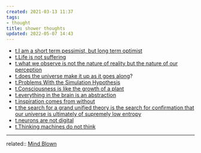 ```yaml
---
created: 2021-03-13 11:37
tags:
- thought
title: shower thoughts
updated: 2022-05-07 14:43
---
```

   
   
- [t.I am a short term pessimist, but long term optimist](./t.I%20am%20a%20short%20term%20pessimist%2C%20but%20long%20term%20optimist.md)   
- [t.Life is not suffering](./t.Life%20is%20not%20suffering.md)   
- [t.what we observe is not the nature of reality but the nature of our perception](./t.what%20we%20observe%20is%20not%20the%20nature%20of%20reality%20but%20the%20nature%20of%20our%20perception.md)   
- [t.does the universe make it up as it goes along](./t.does%20the%20universe%20make%20it%20up%20as%20it%20goes%20along.md)?    
- [t.Problems With the Simulation Hypothesis](./t.Problems%20With%20the%20Simulation%20Hypothesis.md)    
- [t.Consciousness is like the growth of a plant](./t.Consciousness%20is%20like%20the%20growth%20of%20a%20plant.md)   
- [t.everything in the brain is an abstraction](./t.everything%20in%20the%20brain%20is%20an%20abstraction.md)   
- [t.inspiration comes from without](./t.inspiration%20comes%20from%20without.md)   
- [t.the search for a grand unified theory is the search for confirmation that our universe is ultimately of supremely low entropy](./t.the%20search%20for%20a%20grand%20unified%20theory%20is%20the%20search%20for%20confirmation%20that%20our%20universe%20is%20ultimately%20of%20supremely%20low%20entropy.md)   
- [t.neurons are not digital](./t.neurons%20are%20not%20digital.md)   
- [t.Thinking machines do not think](./t.Thinking%20machines%20do%20not%20think.md)   
   
   
---   
related:: [Mind Blown](/not_created.md)